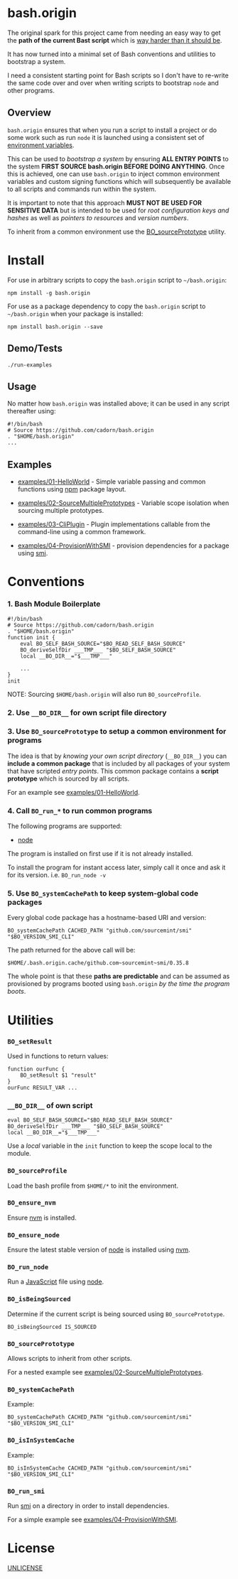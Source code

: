 bash.origin
===========

The original spark for this project came from needing an easy way to get the **path of the current Bast script** which is [way harder than it should be](http://stackoverflow.com/a/246128/330439).

It has now turned into a minimal set of Bash conventions and utilities to bootstrap a system.

I need a consistent starting point for Bash scripts so I don't have to re-write the same code over and over when writing scripts to bootstrap `node` and other programs.

Overview
--------

`bash.origin` ensures that when you run a script to install a project or do some work such as run `node` it is launched using a consistent set of [environment variables](http://en.wikipedia.org/wiki/Environment_variable).

This can be used to *bootstrap a system* by ensuring **ALL ENTRY POINTS** to the system **FIRST SOURCE bash.origin BEFORE DOING ANYTHING**. Once this is achieved, one can use `bash.origin` to inject common environment variables and custom signing functions which will subsequently be available to all scripts and commands run within the system.

It is important to note that this approach **MUST NOT BE USED FOR SENSITIVE DATA** but is intended to be used for *root configuration keys and hashes* as well as *pointers to resources* and *version numbers*.

To inherit from a common environment use the [BO_sourcePrototype](https://github.com/cadorn/bash.origin#bo_sourceprototype) utility.


Install
=======

For use in arbitrary scripts to copy the `bash.origin` script to `~/bash.origin`:

	npm install -g bash.origin

For use as a package dependency to copy the `bash.origin` script to `~/bash.origin` when your package is installed:

	npm install bash.origin --save

Demo/Tests
----------

	./run-examples


Usage
-----

No matter how `bash.origin` was installed above; it can be used in any script thereafter using:

````
#!/bin/bash
# Source https://github.com/cadorn/bash.origin
. "$HOME/bash.origin"
...
````


Examples
--------

  * [examples/01-HelloWorld](https://github.com/cadorn/bash.origin/tree/master/examples/01-HelloWorld) - Simple variable passing and common functions using [npm](http://npmjs.org) package layout.

  * [examples/02-SourceMultiplePrototypes](https://github.com/cadorn/bash.origin/tree/master/examples/02-SourceMultiplePrototypes) - Variable scope isolation when sourcing multiple prototypes.

  * [examples/03-CliPlugin](https://github.com/cadorn/bash.origin/tree/master/examples/03-CliPlugin) - Plugin implementations callable from the command-line using a common framework.

  * [examples/04-ProvisionWithSMI](https://github.com/cadorn/bash.origin/tree/master/examples/04-ProvisionWithSMI) - provision dependencies for a package using [smi](https://github.com/sourcemint/smi).


Conventions
===========

### 1. Bash Module Boilerplate

	#!/bin/bash
	# Source https://github.com/cadorn/bash.origin
	. "$HOME/bash.origin"
	function init {
		eval BO_SELF_BASH_SOURCE="$BO_READ_SELF_BASH_SOURCE"
		BO_deriveSelfDir ___TMP___ "$BO_SELF_BASH_SOURCE"
		local __BO_DIR__="$___TMP___"

		...
	}
	init

NOTE: Sourcing `$HOME/bash.origin` will also run `BO_sourceProfile`.

### 2. Use `__BO_DIR__` for own script file directory


### 3. Use `BO_sourcePrototype` to setup a common environment for programs

The idea is that by *knowing your own script directory* (`__BO_DIR__`) you can **include a common package** that is included by all packages of your system that have scripted *entry points*. This common package contains a **script prototype** which is sourced by all scripts.

For an example see [examples/01-HelloWorld](https://github.com/cadorn/bash.origin/tree/master/examples/01-HelloWorld).


### 4. Call `BO_run_*` to run common programs

The following programs are supported:

  * [node](http://nodejs.org)

The program is installed on first use if it is not already installed.

To install the program for instant access later, simply call it once and ask it for its version. i.e. `BO_run_node -v`


### 5. Use `BO_systemCachePath` to keep system-global code packages

Every global code package has a hostname-based URI and version:

	BO_systemCachePath CACHED_PATH "github.com/sourcemint/smi" "$BO_VERSION_SMI_CLI"

The path returned for the above call will be:

	$HOME/.bash.origin.cache/github.com~sourcemint~smi/0.35.8

The whole point is that these **paths are predictable** and can be assumed as provisioned by programs booted using `bash.origin` *by the time the program boots*.


Utilities
=========

### `BO_setResult`

Used in functions to return values:

	function ourFunc {
		BO_setResult $1 "result"
	}
	ourFunc RESULT_VAR ...


### `__BO_DIR__` of own script

	eval BO_SELF_BASH_SOURCE="$BO_READ_SELF_BASH_SOURCE"
	BO_deriveSelfDir ___TMP___ "$BO_SELF_BASH_SOURCE"
	local __BO_DIR__="$___TMP___"

Use a *local* variable in the `init` function to keep the scope local to the module.


### `BO_sourceProfile`

Load the bash profile from `$HOME/*` to init the environment.


### `BO_ensure_nvm`

Ensure [nvm](https://github.com/creationix/nvm) is installed.


### `BO_ensure_node`

Ensure the latest stable version of [node](http://nodejs.org) is installed using [nvm](https://github.com/creationix/nvm).


### `BO_run_node`

Run a [JavaScript](https://developer.mozilla.org/en-US/docs/Web/JavaScript) file using [node](http://nodejs.org).

### `BO_isBeingSourced`

Determine if the current script is being sourced using `BO_sourcePrototype`.

	BO_isBeingSourced IS_SOURCED


### `BO_sourcePrototype`

Allows scripts to inherit from other scripts.

For a nested example see [examples/02-SourceMultiplePrototypes](https://github.com/cadorn/bash.origin/tree/master/examples/02-SourceMultiplePrototypes).


### `BO_systemCachePath`

Example:

	BO_systemCachePath CACHED_PATH "github.com/sourcemint/smi" "$BO_VERSION_SMI_CLI"


### `BO_isInSystemCache`

Example:

	BO_isInSystemCache CACHED_PATH "github.com/sourcemint/smi" "$BO_VERSION_SMI_CLI"


### `BO_run_smi`

Run [smi](https://github.com/sourcemint/smi) on a directory in order to install dependencies.

For a simple example see [examples/04-ProvisionWithSMI](https://github.com/cadorn/bash.origin/tree/master/examples/04-ProvisionWithSMI).


License
=======

[UNLICENSE](http://unlicense.org/)

